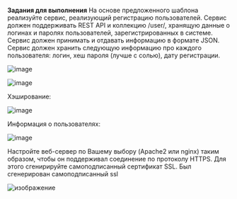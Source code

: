 

**Задания для выполнения**
На основе предложенного шаблона реализуйте сервис, реализующий регистрацию пользователей. Сервис должен поддерживать REST API и коллекцию /user/, хранящую данные о логинах и паролях пользователей, зарегистрированных в системе. Сервис должен принимать и отдавать информацию в формате JSON. Сервис должен хранить следующую информацию про каждого пользователя: логин, хеш пароля (лучше с солью), дату регистрации.


![image](https://user-images.githubusercontent.com/51966929/146623111-a4d1bb24-81a0-4bcf-a5a5-c22782c373cf.png)

![image](https://user-images.githubusercontent.com/51966929/146623119-9d40ad1a-9ca0-4552-9328-48d243865a72.png)

Хэширование:

![image](https://user-images.githubusercontent.com/51966929/146623129-b4ab33fd-08a6-4934-ba9a-d5cb46139d7c.png)

Информация о пользователях:

![image](https://user-images.githubusercontent.com/51966929/146623152-92548f50-40b4-4805-a635-bbfdad268511.png)


Настройте веб-сервер по Вашему выбору (Apache2 или nginx) таким образом, чтобы он поддерживал соединение по протоколу HTTPS. Для этого сгенирируйте самоподписанный сертификат SSL. Был сгенерирован самоподписанный ssl


![изображение](https://user-images.githubusercontent.com/51966929/146633654-6bd58c28-8205-4d41-9c59-70ecddb7aed7.png)

